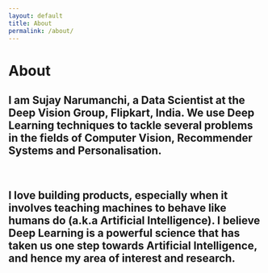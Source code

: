 ```yaml
---
layout: default
title: About
permalink: /about/
---
```


<div class="about">
<h1>About</h1>

<h2>I am <strong>Sujay Narumanchi</strong>, a Data Scientist at the Deep Vision Group, Flipkart, India. We use Deep Learning techniques to tackle several problems in the fields of Computer Vision, Recommender Systems and Personalisation.</h2>
<br/>
<h2>I love building products, especially when it involves teaching machines to behave like humans do (a.k.a Artificial Intelligence).
I believe Deep Learning is a powerful science that has taken us one step towards Artificial Intelligence, and hence my area of interest and research.</h2>
</div>